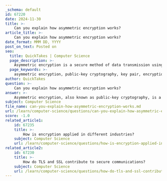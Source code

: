 ```yaml
---
_schema: default
id: 67220
date: 2024-11-30
title: >-
    Can you explain how asymmetric encryption works?
article_title: >-
    Can you explain how asymmetric encryption works?
date_format: MMM DD, YYYY
post_on_text: Posted on
seo:
  title: QuickTakes | Computer Science
  page_description: >-
    Asymmetric encryption is a secure method of data transmission using a pair of keys (public and private) for encryption and decryption, enhancing security and facilitating authentication.
  page_keywords: >-
    asymmetric encryption, public-key cryptography, key pair, encryption process, decryption process, secure communication, digital signatures, enhanced security, key distribution, TLS, SSL, cryptocurrencies
author: QuickTakes
question: >-
    Can you explain how asymmetric encryption works?
answer: >-
    Asymmetric encryption, also known as public-key cryptography, is a method of encryption that utilizes a pair of mathematically related keys: a public key and a private key. This approach allows for secure data transmission and is particularly useful for applications such as digital signatures and secure communications.\n\n### How It Works\n1. **Key Pair Generation**: Asymmetric encryption begins with the generation of a key pair. The public key is made available to anyone, while the private key is kept secret by the owner.\n   \n2. **Encryption Process**: When a sender wants to send a secure message to a recipient, they use the recipient's public key to encrypt the data. This ensures that only the recipient, who possesses the corresponding private key, can decrypt the message.\n\n3. **Decryption Process**: Upon receiving the encrypted message, the recipient uses their private key to decrypt it. This process guarantees that even if the encrypted message is intercepted, it cannot be read without the private key.\n\n### Advantages of Asymmetric Encryption\n- **Enhanced Security**: Since the private key is never shared, the risk of it being compromised is significantly reduced compared to symmetric encryption, which uses a single key for both encryption and decryption.\n- **Authentication**: Asymmetric encryption can be used to create digital signatures, which verify the authenticity and integrity of digital data.\n- **Key Distribution**: It simplifies the process of key distribution, as the public key can be shared openly without compromising security.\n\n### Applications\nAsymmetric encryption is widely used in various applications, including:\n- **Secure Communications**: Protocols like TLS (Transport Layer Security) and SSL (Secure Sockets Layer) utilize asymmetric encryption to establish secure connections over the internet, such as in HTTPS.\n- **Digital Signatures**: It is used to sign documents and software, ensuring that the content has not been altered and verifying the identity of the sender.\n- **Cryptocurrencies**: Asymmetric encryption is fundamental to the security of blockchain technologies and cryptocurrencies like Bitcoin.\n\nIn summary, asymmetric encryption provides a robust framework for secure data exchange, leveraging the unique properties of public and private keys to enhance security, facilitate authentication, and streamline key distribution.
subject: Computer Science
file_name: can-you-explain-how-asymmetric-encryption-works.md
url: /learn/computer-science/questions/can-you-explain-how-asymmetric-encryption-works
score: -1.0
related_article1:
    id: 67235
    title: >-
        How is encryption applied in different industries?
    subject: Computer Science
    url: /learn/computer-science/questions/how-is-encryption-applied-in-different-industries
related_article2:
    id: 67230
    title: >-
        How do TLS and SSL contribute to secure communications?
    subject: Computer Science
    url: /learn/computer-science/questions/how-do-tls-and-ssl-contribute-to-secure-communications
---
```


&nbsp;